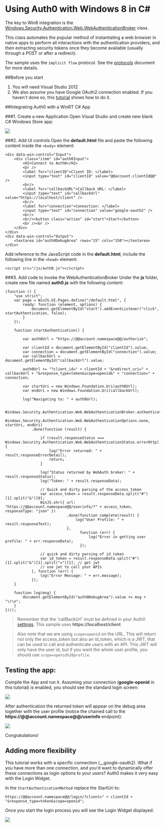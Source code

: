 # Using Auth0 with Windows 8 in C#

The key to Win8 integration is the [Windows.Security.Authentication.Web.WebAuthenticationBroker](http://msdn.microsoft.com/en-US/library/windows/apps/windows.security.authentication.web.webauthenticationbroker) class.

This class automates the popular method of instantiating a web browser in native apps to perform all interactions with the authentication providers, and then extracting security tokens once they become available (usually through a POST or after a redirect).

The sample uses the `implicit flow` protocol. See the [protocols](protocols) document for more details.

##Before you start

1. You will need Visual Studio 2012 
2. We also assume you have Google OAuth2 connection enabled. If you haven't done so, this [tutorial](enable-simple-connection) shows how to do it.

##Integrating Auth0 with a WinRT C# App

###1. Create a new Application
Open Visual Studio and create new blank C# Windows Store app:

![](img/win8-step1.png)

###2. Add UI controls
Open the __default.html__ file and paste the following content inside the `<body>` element:

	<div data-win-control="Input">
        <div class="item" id="auth0Input">
            <H2>Connect to Auth0</H2>
            <br />
            <label for="clientID">Client ID: </label>
            <input type="text" id="clientId" value="@@account.clientId@@" />
            <br/>
            <label for="callbackURL">Callback URL: </label>
            <input type="text" id="callbackUrl" value="https://localhost/client" />
            <br/>
            <label for="connection">Connection: </label>
            <input type="text" id="connection" value="google-oauth2" />
            <br/>
            <br/><button class="action" id="start">Start</button>
            <br /><br />
        </div>
    </div>
    <div data-win-control="Output">
		<textarea id="auth0DebugArea" rows="15" cols="150"></textarea>
    </div>

Add reference to the JavaScript code in the __default.html__, include the following line in the `<head>` element: 

    <script src="/js/auth0.js"></script>

###3. Add code to invoke the WebAuthenticationBroker
Under the __js__ folder, create new file named __auth0.js__ with the following content:

	(function () {
	    "use strict";
	    var page = WinJS.UI.Pages.define("/default.html", {
	        ready: function (element, options) {
	            document.getElementById("start").addEventListener("click", startAuthentication, false);
	        }
	    });

	    function startAuthentication() {

	        var auth0Url = "https://@@account.namespace@@/authorize";

	        var clientId = document.getElementById("clientId").value;
	        var connection = document.getElementById("connection").value;
	        var callbackUrl = document.getElementById("callbackUrl").value;

	        auth0Url += "?client_id=" + clientId + "&redirect_uri=" + callbackUrl + "&response_type=token&scope=openid&" + "connection=" + connection;

	        var startUri = new Windows.Foundation.Uri(auth0Url);
	        var endUri = new Windows.Foundation.Uri(callbackUrl);

	        log("Navigating to: " + auth0Url);

	        Windows.Security.Authentication.Web.WebAuthenticationBroker.authenticateAsync(
	            Windows.Security.Authentication.Web.WebAuthenticationOptions.none, startUri, endUri)
	            .done(function (result) {

	                if (result.responseStatus === Windows.Security.Authentication.Web.WebAuthenticationStatus.errorHttp) {
	                    log("Error returned: " + result.responseErrorDetail);
	                    return;
	                }

	                log("Status returned by WebAuth broker: " + result.responseStatus);
	                log("Token: " + result.responseData);

	                // Quick and dirty parsing of the access_token
	                var access_token = result.responseData.split("#")[1].split("&")[0];
	                WinJS.xhr({ url: "https://@@account.namespace@@/userinfo/?" + access_token, responseType: "json" })
	                            .done(function complete(result) {
	                                log("User Profile: " + result.responseText);
	                            },
	                                  function (err) {
	                                      log("Error in getting user profile: " + err.responseData);
	                                  });
	                
	                // quick and dirty parsing of id_token
	                var id_token = result.responseData.split("#")[1].split("&")[1].split("=")[1]; // get jwt
	                // use jwt to call your APIs
	            }, function (err) {
	                log("Error Message: " + err.message);
	            });
	    }

	    function log(msg) {
	        document.getElementById("auth0DebugArea").value += msg + "\r\n";
	    }
	})();

> Remember that the 'callBackUrl' must be defined in your Auth0 [settings](@@uiURL@@/#/settings). This sample uses __https://localhost/client__

> Also note that we are using `scope=openid` on the URL. This will return not only the access_token but also an id_token, which is a JWT, that can be used to call and authenticate users with an API. This JWT will only have the user id, but if you want the whole user profile, you should use `scope=openid%20profile`.

## Testing the app:

Compile the App and run it. Assuming your connection (__google-openid__ in this tutorial) is enabled, you should see the standard login screen:

![](img/win8-step2.png) 

After authentication the returned token will appear on the debug area together with the user profile (notice the chained call to the __https://@@account.namespace@@/userinfo__ endpoint):

![](img/win8-step3.png) 

Congratulations! 

## Adding more flexibility
This tutorial works with a specific connection (__google-oauth2). What if you have more than one connection, and you'd want to dynamically offer these connections as login options to your users? Auth0 makes it very easy with the Login Widget. 

In the `StartAuthenticationMethod` replace the StartUri to:

	https://@@account.namespace@@/login/?client=" + clientId + "&response_type=token&scope=openid";

Once you start the login process you will see the Login Widget displayed:

![](img/win8-step4.png)

